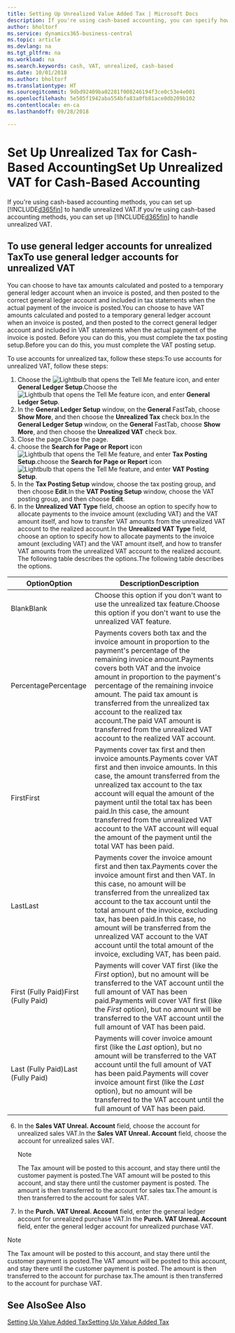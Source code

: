 ```yaml
---
title: Setting Up Unrealized Value Added Tax | Microsoft Docs
description: If you're using cash-based accounting, you can specify how to handle unrealized tax for sales and purchases.
author: bholtorf
ms.service: dynamics365-business-central
ms.topic: article
ms.devlang: na
ms.tgt_pltfrm: na
ms.workload: na
ms.search.keywords: cash, VAT, unrealized, cash-based
ms.date: 10/01/2018
ms.author: bholtorf
ms.translationtype: HT
ms.sourcegitcommit: 9dbd92409ba02281f008246194f3ce0c53e4e001
ms.openlocfilehash: 5e505f1942aba554bfa83a0fb81ace0db209b102
ms.contentlocale: en-ca
ms.lasthandoff: 09/28/2018

---
```


# <a name="set-up-unrealized-vat-for-cash-based-accounting"></a><span data-ttu-id="7d6e8-103">Set Up Unrealized Tax for Cash-Based Accounting</span><span class="sxs-lookup"><span data-stu-id="7d6e8-103">Set Up Unrealized VAT for Cash-Based Accounting</span></span>
<span data-ttu-id="7d6e8-104">If you're using cash-based accounting methods, you can set up [!INCLUDE[d365fin](includes/d365fin_md.md)] to handle unrealized VAT.</span><span class="sxs-lookup"><span data-stu-id="7d6e8-104">If you're using cash-based accounting methods, you can set up [!INCLUDE[d365fin](includes/d365fin_md.md)] to handle unrealized VAT.</span></span>

## <a name="to-use-general-ledger-accounts-for-unrealized-vat"></a><span data-ttu-id="7d6e8-105">To use general ledger accounts for unrealized Tax</span><span class="sxs-lookup"><span data-stu-id="7d6e8-105">To use general ledger accounts for unrealized VAT</span></span>
<span data-ttu-id="7d6e8-106">You can choose to have tax amounts calculated and posted to a temporary general ledger account when an invoice is posted, and then posted to the correct general ledger account and included in tax statements when the actual payment of the invoice is posted.</span><span class="sxs-lookup"><span data-stu-id="7d6e8-106">You can choose to have VAT amounts calculated and posted to a temporary general ledger account when an invoice is posted, and then posted to the correct general ledger account and included in VAT statements when the actual payment of the invoice is posted.</span></span> <span data-ttu-id="7d6e8-107">Before you can do this, you must complete the tax posting setup.</span><span class="sxs-lookup"><span data-stu-id="7d6e8-107">Before you can do this, you must complete the VAT posting setup.</span></span>

<span data-ttu-id="7d6e8-108">To use accounts for unrealized tax, follow these steps:</span><span class="sxs-lookup"><span data-stu-id="7d6e8-108">To use accounts for unrealized VAT, follow these steps:</span></span>
1. <span data-ttu-id="7d6e8-109">Choose the ![Lightbulb that opens the Tell Me feature](media/ui-search/search_small.png "Tell me what you want to do") icon, and enter **General Ledger Setup**.</span><span class="sxs-lookup"><span data-stu-id="7d6e8-109">Choose the ![Lightbulb that opens the Tell Me feature](media/ui-search/search_small.png "Tell me what you want to do") icon, and enter **General Ledger Setup**.</span></span>
2. <span data-ttu-id="7d6e8-110">In the **General Ledger Setup** window, on the **General** FastTab, choose **Show More**, and then choose the **Unrealized Tax** check box.</span><span class="sxs-lookup"><span data-stu-id="7d6e8-110">In the **General Ledger Setup** window, on the **General** FastTab, choose **Show More**, and then choose the **Unrealized VAT** check box.</span></span>
3. <span data-ttu-id="7d6e8-111">Close the page.</span><span class="sxs-lookup"><span data-stu-id="7d6e8-111">Close the page.</span></span>
4. <span data-ttu-id="7d6e8-112">choose the **Search for Page or Report** icon ![Lightbulb that opens the Tell Me feature](media/ui-search/search_small.png "Tell me what you want to do"), and enter **Tax Posting Setup**.</span><span class="sxs-lookup"><span data-stu-id="7d6e8-112">choose the **Search for Page or Report** icon ![Lightbulb that opens the Tell Me feature](media/ui-search/search_small.png "Tell me what you want to do"), and enter **VAT Posting Setup**.</span></span>
5. <span data-ttu-id="7d6e8-113">In the **Tax Posting Setup** window, choose the tax posting group, and then choose **Edit**.</span><span class="sxs-lookup"><span data-stu-id="7d6e8-113">In the **VAT Posting Setup** window, choose the VAT posting group, and then choose **Edit**.</span></span>
6. <span data-ttu-id="7d6e8-114">In the **Unrealized VAT Type** field, choose an option to specify how to allocate payments to the invoice amount (excluding VAT) and the VAT amount itself, and how to transfer VAT amounts from the unrealized VAT account to the realized account.</span><span class="sxs-lookup"><span data-stu-id="7d6e8-114">In the **Unrealized VAT Type** field, choose an option to specify how to allocate payments to the invoice amount (excluding VAT) and the VAT amount itself, and how to transfer VAT amounts from the unrealized VAT account to the realized account.</span></span> <span data-ttu-id="7d6e8-115">The following table describes the options.</span><span class="sxs-lookup"><span data-stu-id="7d6e8-115">The following table describes the options.</span></span>

| <span data-ttu-id="7d6e8-116">Option</span><span class="sxs-lookup"><span data-stu-id="7d6e8-116">Option</span></span> | <span data-ttu-id="7d6e8-117">Description</span><span class="sxs-lookup"><span data-stu-id="7d6e8-117">Description</span></span> |
| --- | --- |
| <span data-ttu-id="7d6e8-118">Blank</span><span class="sxs-lookup"><span data-stu-id="7d6e8-118">Blank</span></span> | <span data-ttu-id="7d6e8-119">Choose this option if you don't want to use the unrealized tax feature.</span><span class="sxs-lookup"><span data-stu-id="7d6e8-119">Choose this option if you don't want to use the unrealized VAT feature.</span></span> |
| <span data-ttu-id="7d6e8-120">Percentage</span><span class="sxs-lookup"><span data-stu-id="7d6e8-120">Percentage</span></span> | <span data-ttu-id="7d6e8-121">Payments covers both tax and the invoice amount in proportion to the payment's percentage of the remaining invoice amount.</span><span class="sxs-lookup"><span data-stu-id="7d6e8-121">Payments covers both VAT and the invoice amount in proportion to the payment's percentage of the remaining invoice amount.</span></span> <span data-ttu-id="7d6e8-122">The paid tax amount is transferred from the unrealized tax account to the realized tax account.</span><span class="sxs-lookup"><span data-stu-id="7d6e8-122">The paid VAT amount is transferred from the unrealized VAT account to the realized VAT account.</span></span> |
| <span data-ttu-id="7d6e8-123">First</span><span class="sxs-lookup"><span data-stu-id="7d6e8-123">First</span></span> | <span data-ttu-id="7d6e8-124">Payments cover tax first and then invoice amounts.</span><span class="sxs-lookup"><span data-stu-id="7d6e8-124">Payments cover VAT first and then invoice amounts.</span></span> <span data-ttu-id="7d6e8-125">In this case, the amount transferred from the unrealized tax account to the tax account will equal the amount of the payment until the total tax has been paid.</span><span class="sxs-lookup"><span data-stu-id="7d6e8-125">In this case, the amount transferred from the unrealized VAT account to the VAT account will equal the amount of the payment until the total VAT has been paid.</span></span> |
| <span data-ttu-id="7d6e8-126">Last</span><span class="sxs-lookup"><span data-stu-id="7d6e8-126">Last</span></span> | <span data-ttu-id="7d6e8-127">Payments cover the invoice amount first and then tax.</span><span class="sxs-lookup"><span data-stu-id="7d6e8-127">Payments cover the invoice amount first and then VAT.</span></span> <span data-ttu-id="7d6e8-128">In this case, no amount will be transferred from the unrealized tax account to the tax account until the total amount of the invoice, excluding tax, has been paid.</span><span class="sxs-lookup"><span data-stu-id="7d6e8-128">In this case, no amount will be transferred from the unrealized VAT account to the VAT account until the total amount of the invoice, excluding VAT, has been paid.</span></span> |
| <span data-ttu-id="7d6e8-129">First (Fully Paid)</span><span class="sxs-lookup"><span data-stu-id="7d6e8-129">First (Fully Paid)</span></span> | <span data-ttu-id="7d6e8-130">Payments will cover VAT first (like the _First_ option), but no amount will be transferred to the VAT account until the full amount of VAT has been paid.</span><span class="sxs-lookup"><span data-stu-id="7d6e8-130">Payments will cover VAT first (like the _First_ option), but no amount will be transferred to the VAT account until the full amount of VAT has been paid.</span></span> |
| <span data-ttu-id="7d6e8-131">Last (Fully Paid)</span><span class="sxs-lookup"><span data-stu-id="7d6e8-131">Last (Fully Paid)</span></span> | <span data-ttu-id="7d6e8-132">Payments will cover invoice amount first (like the _Last_ option), but no amount will be transferred to the VAT account until the full amount of VAT has been paid.</span><span class="sxs-lookup"><span data-stu-id="7d6e8-132">Payments will cover invoice amount first (like the _Last_ option), but no amount will be transferred to the VAT account until the full amount of VAT has been paid.</span></span> |

6. <span data-ttu-id="7d6e8-133">In the **Sales VAT Unreal. Account** field, choose the account for unrealized sales VAT.</span><span class="sxs-lookup"><span data-stu-id="7d6e8-133">In the **Sales VAT Unreal. Account** field, choose the account for unrealized sales VAT.</span></span>

    > [!NOTE]  
    > <span data-ttu-id="7d6e8-134">The Tax amount will be posted to this account, and stay there until the customer payment is posted.</span><span class="sxs-lookup"><span data-stu-id="7d6e8-134">The VAT amount will be posted to this account, and stay there until the customer payment is posted.</span></span> <span data-ttu-id="7d6e8-135">The amount is then transferred to the account for sales tax.</span><span class="sxs-lookup"><span data-stu-id="7d6e8-135">The amount is then transferred to the account for sales VAT.</span></span>
7. <span data-ttu-id="7d6e8-136">In the **Purch. VAT Unreal. Account** field, enter the general ledger account for unrealized purchase VAT.</span><span class="sxs-lookup"><span data-stu-id="7d6e8-136">In the **Purch. VAT Unreal. Account** field, enter the general ledger account for unrealized purchase VAT.</span></span>

> [!NOTE]  
> <span data-ttu-id="7d6e8-137">The Tax amount will be posted to this account, and stay there until the customer payment is posted.</span><span class="sxs-lookup"><span data-stu-id="7d6e8-137">The VAT amount will be posted to this account, and stay there until the customer payment is posted.</span></span> <span data-ttu-id="7d6e8-138">The amount is then transferred to the account for purchase tax.</span><span class="sxs-lookup"><span data-stu-id="7d6e8-138">The amount is then transferred to the account for purchase VAT.</span></span>

## <a name="see-also"></a><span data-ttu-id="7d6e8-139">See Also</span><span class="sxs-lookup"><span data-stu-id="7d6e8-139">See Also</span></span>
[<span data-ttu-id="7d6e8-140">Setting Up Value Added Tax</span><span class="sxs-lookup"><span data-stu-id="7d6e8-140">Setting Up Value Added Tax</span></span>](finance-setup-vat.md)

